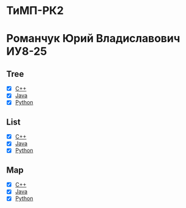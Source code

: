 # ТиМП-РК2

# Романчук Юрий Владиславович ИУ8-25

## Tree
- [x] [C++](https://github.com/Link-God/tree)
- [x] [Java](http://qaru.site/questions/16983/java-tree-data-structure)
- [x] [Python](http://qaru.site/questions/62517/how-can-i-implement-a-tree-in-python-are-there-any-built-in-data-structures-in-python-like-in-java)

## List
- [x] [C++](https://github.com/Link-God/list)
- [x] [Java](https://github.com/learn-co-students/cs-implementing-an-arraylist-lab-codeU)
- [x] [Python](https://github.com/grantjenks/python-sortedcontainers/blob/master/sortedcontainers/sortedlist.py)

## Map
- [x] [C++](https://drive.google.com/file/d/1asuBrSXC98vxAARVy8haextK4l2OCMyB/view?usp=sharing)
- [x] [Java](https://github.com/capezzbr/HashMap) 
- [x] [Python](https://github.com/grantjenks/python-sortedcontainers/blob/master/sortedcontainers/sorteddict.py)
